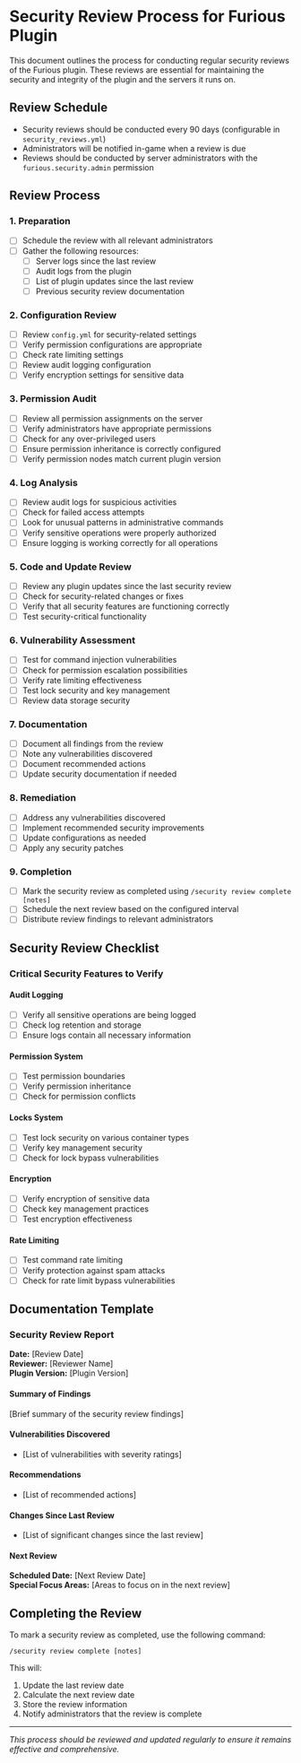 # Security Review Process for Furious Plugin

This document outlines the process for conducting regular security reviews of the Furious plugin. These reviews are essential for maintaining the security and integrity of the plugin and the servers it runs on.

## Review Schedule

- Security reviews should be conducted every 90 days (configurable in `security_reviews.yml`)
- Administrators will be notified in-game when a review is due
- Reviews should be conducted by server administrators with the `furious.security.admin` permission

## Review Process

### 1. Preparation

- [ ] Schedule the review with all relevant administrators
- [ ] Gather the following resources:
  - [ ] Server logs since the last review
  - [ ] Audit logs from the plugin
  - [ ] List of plugin updates since the last review
  - [ ] Previous security review documentation

### 2. Configuration Review

- [ ] Review `config.yml` for security-related settings
- [ ] Verify permission configurations are appropriate
- [ ] Check rate limiting settings
- [ ] Review audit logging configuration
- [ ] Verify encryption settings for sensitive data

### 3. Permission Audit

- [ ] Review all permission assignments on the server
- [ ] Verify administrators have appropriate permissions
- [ ] Check for any over-privileged users
- [ ] Ensure permission inheritance is correctly configured
- [ ] Verify permission nodes match current plugin version

### 4. Log Analysis

- [ ] Review audit logs for suspicious activities
- [ ] Check for failed access attempts
- [ ] Look for unusual patterns in administrative commands
- [ ] Verify sensitive operations were properly authorized
- [ ] Ensure logging is working correctly for all operations

### 5. Code and Update Review

- [ ] Review any plugin updates since the last security review
- [ ] Check for security-related changes or fixes
- [ ] Verify that all security features are functioning correctly
- [ ] Test security-critical functionality

### 6. Vulnerability Assessment

- [ ] Test for command injection vulnerabilities
- [ ] Check for permission escalation possibilities
- [ ] Verify rate limiting effectiveness
- [ ] Test lock security and key management
- [ ] Review data storage security

### 7. Documentation

- [ ] Document all findings from the review
- [ ] Note any vulnerabilities discovered
- [ ] Document recommended actions
- [ ] Update security documentation if needed

### 8. Remediation

- [ ] Address any vulnerabilities discovered
- [ ] Implement recommended security improvements
- [ ] Update configurations as needed
- [ ] Apply any security patches

### 9. Completion

- [ ] Mark the security review as completed using `/security review complete [notes]`
- [ ] Schedule the next review based on the configured interval
- [ ] Distribute review findings to relevant administrators

## Security Review Checklist

### Critical Security Features to Verify

#### Audit Logging
- [ ] Verify all sensitive operations are being logged
- [ ] Check log retention and storage
- [ ] Ensure logs contain all necessary information

#### Permission System
- [ ] Test permission boundaries
- [ ] Verify permission inheritance
- [ ] Check for permission conflicts

#### Locks System
- [ ] Test lock security on various container types
- [ ] Verify key management security
- [ ] Check for lock bypass vulnerabilities

#### Encryption
- [ ] Verify encryption of sensitive data
- [ ] Check key management practices
- [ ] Test encryption effectiveness

#### Rate Limiting
- [ ] Test command rate limiting
- [ ] Verify protection against spam attacks
- [ ] Check for rate limit bypass vulnerabilities

## Documentation Template

### Security Review Report

**Date:** [Review Date]  
**Reviewer:** [Reviewer Name]  
**Plugin Version:** [Plugin Version]  

#### Summary of Findings
[Brief summary of the security review findings]

#### Vulnerabilities Discovered
- [List of vulnerabilities with severity ratings]

#### Recommendations
- [List of recommended actions]

#### Changes Since Last Review
- [List of significant changes since the last review]

#### Next Review
**Scheduled Date:** [Next Review Date]  
**Special Focus Areas:** [Areas to focus on in the next review]

## Completing the Review

To mark a security review as completed, use the following command:

```
/security review complete [notes]
```

This will:
1. Update the last review date
2. Calculate the next review date
3. Store the review information
4. Notify administrators that the review is complete

---

*This process should be reviewed and updated regularly to ensure it remains effective and comprehensive.*